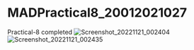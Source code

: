 # MADPractical8_20012021027
Practical-8 completed
![Screenshot_20221121_002404](https://user-images.githubusercontent.com/110598870/202944099-3df92229-5e31-4109-b5a2-927160df932d.png)
![Screenshot_20221121_002435](https://user-images.githubusercontent.com/110598870/202944106-f6b7a785-edd5-4fe5-ab67-3e8669e7c2dd.png)
